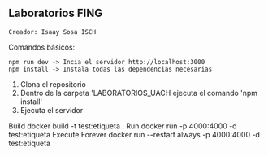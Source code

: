 
## Laboratorios FING

```
Creador: Isaay Sosa ISCH
```


Comandos básicos:
```
npm run dev -> Incia el servidor http://localhost:3000
npm install -> Instala todas las dependencias necesarias
```
1.  Clona el repositorio
1.  Dentro de la carpeta 'LABORATORIOS_UACH ejecuta el comando 'npm install'
1.  Ejecuta el servidor

Build
docker build -t test:etiqueta .
Run
docker run -p 4000:4000 -d test:etiqueta
Execute Forever
docker run --restart always -p 4000:4000 -d test:etiqueta
